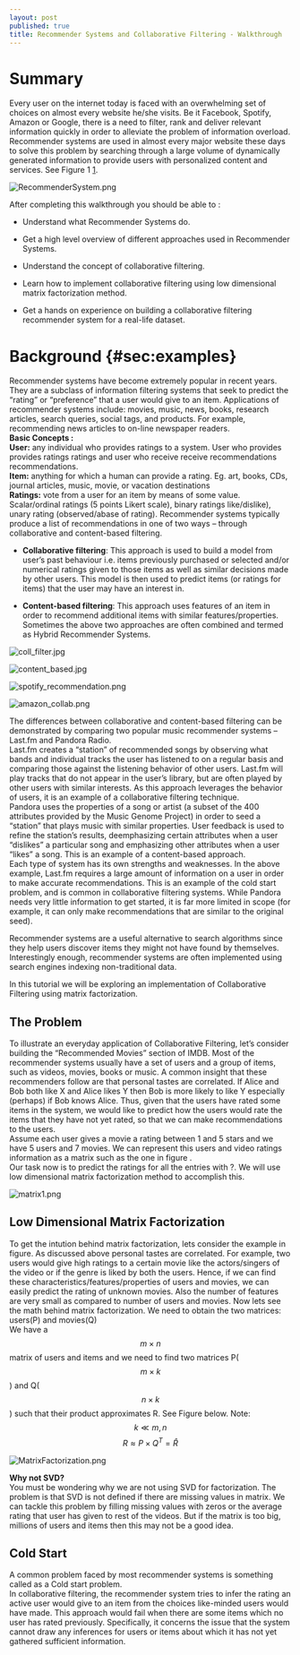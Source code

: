 ```yaml
---
layout: post
published: true
title: Recommender Systems and Collaborative Filtering - Walkthrough
---
```

Summary
=======

Every user on the internet today is faced with an overwhelming set of
choices on almost every website he/she visits. Be it Facebook, Spotify,
Amazon or Google, there is a need to filter, rank and deliver relevant
information quickly in order to alleviate the problem of information
overload. Recommender systems are used in almost every major website
these days to solve this problem by searching through a large volume of
dynamically generated information to provide users with personalized
content and services. See Figure 1 [1]((https://www.ischool.utexas.edu/~i385q/readings/Balabanovic_Shoham-1997-Fab.pdf)).  

![RecommenderSystem.png]({{site.baseurl}}/img/RecommenderSystem.png)


After completing this walkthrough you should be able to :

-   Understand what Recommender Systems do.

-   Get a high level overview of different approaches used in
    Recommender Systems.

-   Understand the concept of collaborative filtering.

-   Learn how to implement collaborative filtering using low dimensional
    matrix factorization method.

-   Get a hands on experience on building a collaborative filtering
    recommender system for a real-life dataset.
    
Background {#sec:examples}
==========

Recommender systems have become extremely popular in recent years. They
are a subclass of information filtering systems that seek to predict the
“rating” or “preference” that a user would give to an item. Applications
of recommender systems include: movies, music, news, books, research
articles, search queries, social tags, and products. For example,
recommending news articles to on-line newspaper readers.  
**Basic Concepts :**  
**User:** any individual who provides ratings to a system. User who
provides provides ratings ratings and user who receive receive
recommendations recommendations.  
**Item:** anything for which a human can provide a rating. Eg. art,
books, CDs, journal articles, music, movie, or vacation destinations  
**Ratings:** vote from a user for an item by means of some value.
Scalar/ordinal ratings (5 points Likert scale), binary ratings
like/dislike), unary rating (observed/abase of rating).
Recommender systems typically produce a list of recommendations in one of two ways – through collaborative and content-based filtering.  
-   **Collaborative filtering**: This approach is used to build a model
    from user’s past behaviour i.e. items previously purchased or
    selected and/or numerical ratings given to those items as well as
    similar decisions made by other users. This model is then used to
    predict items (or ratings for items) that the user may have an
    interest in.

-   **Content-based filtering**: This approach uses features of an item
    in order to recommend additional items with similar
    features/properties.  
    Sometimes the above two approaches are often combined and termed as
    Hybrid Recommender Systems.
    
![coll_filter.jpg]({{site.baseurl}}/img/coll_filter.jpg)

![content_based.jpg]({{site.baseurl}}/img/content_based.jpg)

![spotify_recommendation.png]({{site.baseurl}}/img/spotify_recommendation.png)

![amazon_collab.png]({{site.baseurl}}/img/amazon_collab.png)


The differences between collaborative and content-based filtering can be
demonstrated by comparing two popular music recommender systems –
Last.fm and Pandora Radio.  
Last.fm creates a “station” of recommended songs by observing what bands
and individual tracks the user has listened to on a regular basis and
comparing those against the listening behavior of other users. Last.fm
will play tracks that do not appear in the user’s library, but are often
played by other users with similar interests. As this approach leverages
the behavior of users, it is an example of a collaborative filtering
technique.  
Pandora uses the properties of a song or artist (a subset of the 400
attributes provided by the Music Genome Project) in order to seed a
“station” that plays music with similar properties. User feedback is
used to refine the station’s results, deemphasizing certain attributes
when a user “dislikes” a particular song and emphasizing other
attributes when a user “likes” a song. This is an example of a
content-based approach.  
Each type of system has its own strengths and weaknesses. In the above
example, Last.fm requires a large amount of information on a user in
order to make accurate recommendations. This is an example of the cold
start problem, and is common in collaborative filtering systems. While
Pandora needs very little information to get started, it is far more
limited in scope (for example, it can only make recommendations that are
similar to the original seed).  

Recommender systems are a useful alternative to search algorithms since
they help users discover items they might not have found by themselves.
Interestingly enough, recommender systems are often implemented using
search engines indexing non-traditional data.

In this tutorial we will be exploring an implementation of Collaborative
Filtering using matrix factorization.  

The Problem
-----------

To illustrate an everyday application of Collaborative Filtering, let’s
consider building the “Recommended Movies” section of IMDB. Most of the
recommender systems usually have a set of users and a group of items,
such as videos, movies, books or music. A common insight that these
recommenders follow are that personal tastes are correlated. If Alice
and Bob both like X and Alice likes Y then Bob is more likely to like Y
especially (perhaps) if Bob knows Alice. Thus, given that the users have
rated some items in the system, we would like to predict how the users
would rate the items that they have not yet rated, so that we can make
recommendations to the users.  
Assume each user gives a movie a rating between 1 and 5 stars and we
have 5 users and 7 movies. We can represent this users and video ratings
information as a matrix such as the one in figure .  
Our task now is to predict the ratings for all the entries with ?. We
will use low dimensional matrix factorization method to accomplish this.  

![matrix1.png]({{site.baseurl}}/img/matrix1.png)

Low Dimensional Matrix Factorization
------------------------------------

To get the intution behind matrix factorization, lets consider the
example in figure. As discussed above personal tastes
are correlated. For example, two users would give high ratings to a
certain movie like the actors/singers of the video or if the genre is
liked by both the users. Hence, if we can find these
characteristics/features/properties of users and movies, we can easily
predict the rating of unknown movies. Also the number of features are
very small as compared to number of users and movies. Now lets see the
math behind matrix factorization. We need to obtain the two matrices:
users(P) and movies(Q)  
We have a $$m \times n$$ matrix of users and items and we need to find two
matrices P($$m \times k$$) and Q($$n  \times k$$) such that their product
approximates R. See Figure below. Note:
$$k \ll m,n$$ $$R \approx P \times Q^T = \widehat{R}$$  

![MatrixFactorization.png]({{site.baseurl}}/img/MatrixFactorization.png)


**Why not SVD?**  
You must be wondering why we are not using SVD for factorization. The
problem is that SVD is not defined if there are missing values in
matrix. We can tackle this problem by filling missing values with zeros
or the average rating that user has given to rest of the videos. But if
the matrix is too big, millions of users and items then this may not be
a good idea.

Cold Start
----------

A common problem faced by most recommender systems is something called
as a Cold start problem.  
In collaborative filtering, the recommender system tries to infer the
rating an active user would give to an item from the choices like-minded
users would have made. This approach would fail when there are some
items which no user has rated previously. Specifically, it concerns the
issue that the system cannot draw any inferences for users or items
about which it has not yet gathered sufficient information.  
